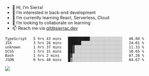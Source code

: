 - 👋 Hi, I’m Sierra!
- 👀 I’m interested in back-end development
- 🌱 I’m currently learning React, Serverless, Cloud
- 💞️ I’m looking to collaborate on learning
- 📫 Reach me via git@sierrac.dev

<!--START_SECTION:waka-->

```text
TypeScript   5 hrs 43 mins   ██████████░░░░░░░░░░░░░░░   40.09 %
JSX          3 hrs 26 mins   ██████░░░░░░░░░░░░░░░░░░░   24.01 %
unknown      1 hrs 37 mins   ██▓░░░░░░░░░░░░░░░░░░░░░░   11.33 %
SCSS         1 hrs 31 mins   ██▓░░░░░░░░░░░░░░░░░░░░░░   10.65 %
Bash         1 hrs 2 mins    █▓░░░░░░░░░░░░░░░░░░░░░░░   07.28 %
JSON         0 hrs 40 mins   █▒░░░░░░░░░░░░░░░░░░░░░░░   04.67 %
```

<!--END_SECTION:waka-->


![](https://hit.yhype.me/github/profile?user_id=7351311)
